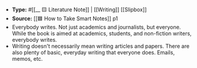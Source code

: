 - **Type:** #[[__ 🟨 Literature Note]] | [[Writing]] [[Slipbox]]
- **Source:** [[🟦 How to Take Smart Notes]] p1
- Everybody writes. Not just academics and journalists, but everyone. While the book is aimed at academics, students, and non-fiction writers, everybody writes.
- Writing doesn't necessarily mean writing articles and papers. There are also plenty of basic, everyday writing that everyone does. Emails, memos, etc.
